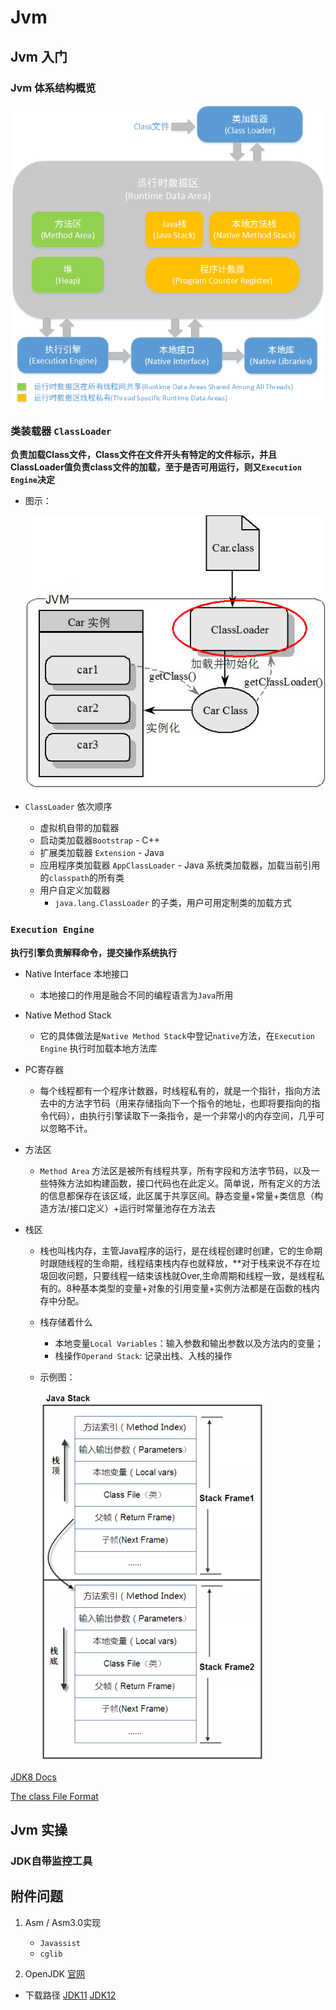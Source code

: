 # Jvm





## Jvm 入门

### Jvm 体系结构概览

![1555732940350](assets/1555732940350.png)

### 类装载器 `ClassLoader`

**负责加载Class文件，Class文件在文件开头有特定的文件标示，并且ClassLoader值负责class文件的加载，至于是否可用运行，则又`Execution Engine`决定**

* 图示：

  ![1555733103209](assets/1555733103209.png)

* `ClassLoader` 依次顺序
  * 虚拟机自带的加载器
  * 启动类加载器`Bootstrap` - C++
  * 扩展类加载器 `Extension` - Java
  * 应用程序类加载器 `AppClassLoader` - Java 系统类加载器，加载当前引用的`classpath`的所有类
  * 用户自定义加载器
    * `java.lang.ClassLoader` 的子类，用户可用定制类的加载方式



### `Execution Engine`

**执行引擎负责解释命令，提交操作系统执行**

* Native Interface 本地接口

  * 本地接口的作用是融合不同的编程语言为`Java`所用

* Native Method Stack

  * 它的具体做法是`Native Method Stack`中登记`native`方法，在`Execution Engine` 执行时加载本地方法库

* PC寄存器

  * 每个线程都有一个程序计数器，时线程私有的，就是一个指针，指向方法去中的方法字节码（用来存储指向下一个指令的地址，也即将要指向的指令代码），由执行引擎读取下一条指令，是一个非常小的内存空间，几乎可以忽略不计。

* 方法区

  * `Method Area` 方法区是被所有线程共享，所有字段和方法字节码，以及一些特殊方法如构建函数，接口代码也在此定义。简单说，所有定义的方法的信息都保存在该区域，此区属于共享区间。静态变量+常量+类信息（构造方法/接口定义）+运行时常量池存在方法去

* 栈区

  * 栈也叫栈内存，主管Java程序的运行，是在线程创建时创建，它的生命期时跟随线程的生命期，线程结束栈内存也就释放，**对于栈来说不存在垃圾回收问题，只要线程一结束该栈就Over,生命周期和线程一致，是线程私有的。8种基本类型的变量+对象的引用变量+实例方法都是在函数的栈内存中分配。

  * 栈存储着什么

    * 本地变量`Local Variables`：输入参数和输出参数以及方法内的变量；
    * 栈操作`Operand Stack`: 记录出栈、入栈的操作

  * 示例图：

    ![1555735863441](assets/1555735863441.png)

[JDK8 Docs](https://docs.oracle.com/javase/8/docs/)

[The class File Format](<https://docs.oracle.com/javase/specs/jvms/se8/html/jvms-4.html>)

## Jvm 实操

### JDK自带监控工具







## 附件问题

1. Asm / Asm3.0实现
   * `Javassist`
   * `cglib`

2.  OpenJDK [官网](<http://openjdk.java.net/projects/jdk/>)
   * 下载路径 [JDK11](<http://jdk.java.net/11/>) [JDK12](<http://jdk.java.net/12/>)

